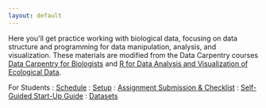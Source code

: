 ```yaml
---
layout: default
---
```


Here you'll get practice working with biological data, focusing on data structure and
programming for data manipulation, analysis, and visualization. These materials
are modified from the Data Carpentry courses <a href="http://datacarpentry.org/semester-biology">Data Carpentry for Biologists</a> 
and <a href="https://datacarpentry.org/R-ecology-lesson/">R for Data Analysis and Visualization of Ecological Data</a>.  

For Students
: <a href="{{ site.baseurl}}/schedule">
  <i class="fa fa-calendar fa-fw"></i> Schedule</a>
: <a href="{{ site.baseurl}}/computer-setup">
  <i class="fa fa-download fa-fw"></i> Setup</a>
: <a href="{{ site.baseurl }}/materials/turn-in-checklist">
  <i class="fa fa-check-square fa-fw"></i> Assignment Submission & Checklist</a>
: <a href="{{ site.baseurl}}/START-for-self-guided-students">
  <i class="fa fa-play-circle fa-fw"></i> Self-Guided Start-Up Guide</a>
: <a href="{{ site.baseurl}}/materials/datasets">
  <i class="fa fa-download fa-fw"></i> Datasets</a>